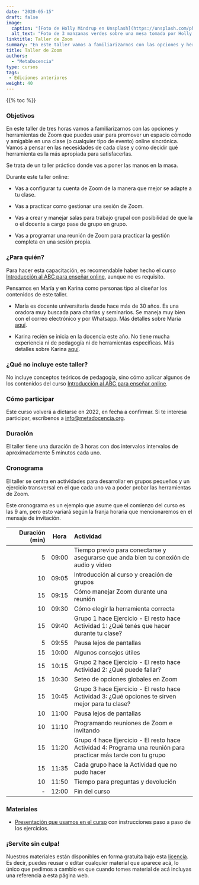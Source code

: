 ```yaml
---
date: "2020-05-15"
draft: false
image:
  caption: "[Foto de Holly Mindrup en Unsplash](https://unsplash.com/photos/-uPDkAK6f8A)"
  alt_text: "Foto de 3 manzanas verdes sobre una mesa tomada por Holly Mindrup"
linktitle: Taller de Zoom
summary: "En este taller vamos a familiarizarnos con las opciones y herramientas de Zoom"
title: Taller de Zoom
authors: 
  - "MetaDocencia"
type: cursos
tags:
 - Ediciones anteriores
weight: 40
---
```


{{% toc %}}

### Objetivos 

En este taller de tres horas vamos a familiarizarnos con las opciones y herramientas de Zoom que puedes usar para promover un espacio cómodo y amigable en una clase (o cualquier tipo de evento) online sincrónica. Vamos a pensar en las necesidades de cada clase y cómo decidír qué herramienta es la más apropiada para satisfacerlas. 

Se trata de un taller práctico donde vas a poner las manos en la masa. 

Durante este taller online:

* Vas a configurar tu cuenta de Zoom de la manera que mejor se adapte a tu clase.

* Vas a practicar como gestionar una sesión de Zoom.

* Vas a crear y manejar salas para trabajo grupal con posibilidad de que la o el docente a cargo pase de grupo en grupo.

* Vas a programar una reunión de Zoom para practicar la gestión completa en una sesión propia. 

### ¿Para quién?

Para hacer esta capacitación, es recomendable haber hecho el curso [Introducción al ABC para enseñar online](https://www.metadocencia.org/curso/intro-abc-online/), aunque no es requisito. 

Pensamos en María y en Karina como personas tipo al diseñar los contenidos de este taller.

* María es docente universitaria desde hace más de 30 años. Es una oradora muy buscada para charlas y seminarios. Se maneja muy bien con el correo electrónico y por Whatsapp. Más detalles sobre María [aquí](https://www.metadocencia.org/persona/maria/).

* Karina recién se inicia en la docencia este año. No tiene mucha experiencia  ni de pedagogía ni de herramientas específicas. Más detalles sobre Karina [aquí](https://www.metadocencia.org/persona/karina/).

### ¿Qué no incluye este taller?

No incluye conceptos teóricos de pedagogía, sino cómo aplicar algunos de los contenidos del curso [Introducción al ABC para enseñar online](https://www.metadocencia.org/curso/intro-abc-online/).
  
### Cómo participar 
Este curso volverá a dictarse en 2022, en fecha a confirmar. Si te interesa participar, escríbenos a info@metadocencia.org.
  
### Duración

El taller tiene una duración de 3 horas con dos intervalos intervalos de aproximadamente 5 minutos cada uno. 

### Cronograma

El taller se centra en actividades para desarrollar en grupos pequeños y un ejercicio transversal en el que cada uno va a poder probar las herramientas de Zoom. 

Este cronograma es un ejemplo que asume que el comienzo del curso es las 9 am, pero esto variará según la franja horaria que mencionaremos en el mensaje de invitación.



|  Duración (min) |Hora   |  Actividad  |
| ---:  | :------:|:----------- |
 | 5  <img width="150"/>| 09:00  | Tiempo previo para conectarse y asegurarse que anda bien tu conexión de audio y video |
 | 10 | 09:05  | Introducción al curso y creación de grupos |
 | 15 | 09:15  | Cómo manejar Zoom durante una reunión | 
 | 10  | 09:30  | Cómo elegir la herramienta correcta | 
 | 15 | 09:40  | Grupo 1 hace Ejercicio - El resto hace Actividad 1: ¿Qué tenés que hacer durante tu clase? |
 | 5  | 09:55  |   Pausa lejos de pantallas |
 | 15 | 10:00  | Algunos consejos útiles |
 | 15 | 10:15 |  Grupo 2 hace Ejercicio - El resto hace Actividad 2: ¿Qué puede fallar? |
 | 15 | 10:30 | Seteo de opciones globales en Zoom |
 | 15 | 10:45 | Grupo 3 hace Ejercicio - El resto hace Actividad 3: ¿Qué opciones te sirven mejor para tu clase? |
 | 10  | 11:00 |   Pausa lejos de pantallas |
 | 10 | 11:10 | Programando reuniones de Zoom e invitando |
 | 15 | 11:20 | Grupo 4 hace Ejercicio - El resto hace Actividad 4: Programa una reunión para practicar más tarde con tu grupo 
 | 15 | 11:35 | Cada grupo hace la Actividad que no pudo hacer |
 | 10 | 11:50 | Tiempo para preguntas y devolución |
 |  - | 12:00 | Fin del curso |

### Materiales

* [Presentación que usamos en el curso](https://docs.google.com/presentation/d/1RnLcOo-x1EML7i-hOgAlw9qB3PIEJ6Y4Wb3JVpUmsrc/edit) con instrucciones paso a paso de los ejercicios. 

### ¡Servite sin culpa!

Nuestros materiales están disponibles en forma gratuita bajo esta [licencia](https://creativecommons.org/licenses/by/4.0/deed.es). Es decir, puedes reusar o editar cualquier material que aparece acá, lo único que pedimos a cambio es que cuando tomes material de acá incluyas una referencia a esta página web.

